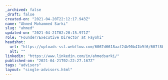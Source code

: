 ```yaml
---
_archived: false
_draft: false
created-on: "2021-04-20T22:12:17.943Z"
name: "Ahmed Mohammed Sarki"
slug: "ahmed"
updated-on: "2021-04-21T02:20:15.971Z"
role: "Founder/Executive Director at Fayohi"
headshot:
  url: "https://uploads-ssl.webflow.com/6067d6618aaf24b90b41b9f6/607f8bddb5278cf05affcf41_1600787384874.jpeg"
  alt: ""
linkedin: "https://www.linkedin.com/in/ahmedsarki/"
published-on: "2021-04-21T02:22:27.167Z"
tags: "advisors"
layout: "single-advisors.html"
---
```



